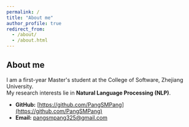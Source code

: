 ```yaml
---
permalink: /
title: "About me"
author_profile: true
redirect_from: 
  - /about/
  - /about.html
---
```


## About me
I am a first-year Master's student at the College of Software, Zhejiang University.  
My research interests lie in **Natural Language Processing (NLP)**.  

- **GitHub:** [https://github.com/PangSMPang](https://github.com/PangSMPang)  
- **Email:** pangsmpang325@gmail.com

